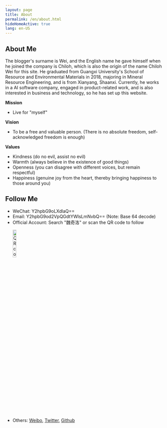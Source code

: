 ```yaml
---
layout: page
title: About
permalink: /en/about.html
hideHomeActive: true
lang: en-US
---
```


## About Me

The blogger's surname is Wei, and the English name he gave himself when he joined the company is Chiloh, which is also the origin of the name Chiloh Wei for this site. He graduated from Guangxi University's School of Resource and Environmental Materials in 2018, majoring in Mineral Resource Engineering, and is from Xianyang, Shaanxi. Currently, he works in a AI software company, engaged in product-related work, and is also interested in business and technology, so he has set up this website.

**Mission**
- Live for "myself"

**Vision**
- To be a free and valuable person. (There is no absolute freedom, self-acknowledged freedom is enough)

**Values**
- Kindness (do no evil, assist no evil)
- Warmth (always believe in the existence of good things)
- Openness (you can disagree with different voices, but remain respectful)
- Happiness (genuine joy from the heart, thereby bringing happiness to those around you)

## Follow Me

- WeChat: Y2hpbG9oLXdlaQ==
- Email: Y2hpbG9od2VpQGdtYWlsLmNvbQ== (Note: Base 64 decode)
- Official Account: Search "魏奇洛" or scan the QR code to follow
  
<ul align="left">
    <img src="https://chilohdata.s3.bitiful.net/qrcode.jpg" alt="QR code for Chiloh Wei's official account" style="width: 15%; height: auto;"/>
</ul>

- Others: [Weibo](https://weibo.com/u/7873805545), [Twitter](https://twitter.com/chiloh_cn), [Github](https://github.com/chilohwei)